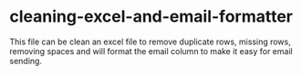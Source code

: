 # cleaning-excel-and-email-formatter
This file can be clean an excel file to remove duplicate rows, missing rows, removing spaces and will format the email column to make it easy for email sending.
